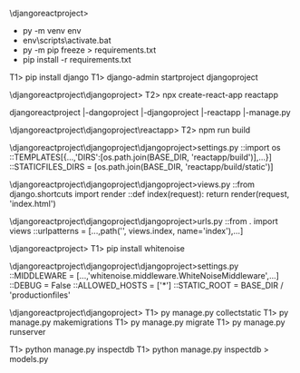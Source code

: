 \djangoreactproject>
 - py -m venv env 
 - env\scripts\activate.bat
 - py -m pip freeze > requirements.txt
 - pip install -r requirements.txt

T1> pip install django
T1> django-admin startproject djangoproject

\djangoreactproject\djangoproject>
T2> npx create-react-app reactapp

djangoreactproject
 |-dangoproject
   |-djangoproject
   |-reactapp
   |-manage.py

\djangoreactproject\djangoproject\reactapp>
T2> npm run build

\djangoreactproject\djangoproject\djangoproject>settings.py
::import os
::TEMPLATES[{...,'DIRS':[os.path.join(BASE_DIR, 'reactapp/build')],...}]
::STATICFILES_DIRS = [os.path.join(BASE_DIR, 'reactapp/build/static')]

\djangoreactproject\djangoproject\djangoproject>views.py
::from django.shortcuts import render
::def index(request): return render(request, 'index.html')

\djangoreactproject\djangoproject\djangoproject>urls.py
::from . import views
::urlpatterns = [...,path('', views.index, name='index'),...]

\djangoreactproject>
T1> pip install whitenoise

\djangoreactproject\djangoproject\djangoproject>settings.py
::MIDDLEWARE = [...,'whitenoise.middleware.WhiteNoiseMiddleware',...]
::DEBUG = False
::ALLOWED_HOSTS = ['*']
::STATIC_ROOT = BASE_DIR / 'productionfiles'

\djangoreactproject\djangoproject>
T1> py manage.py collectstatic
T1> py manage.py makemigrations
T1> py manage.py migrate
T1> py manage.py runserver

T1> python manage.py inspectdb
T1> python manage.py inspectdb > models.py